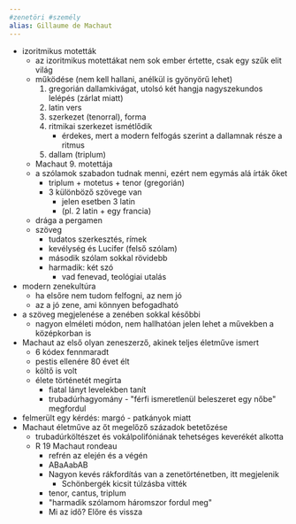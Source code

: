 ```yaml
---
#zenetöri #személy
alias: Gillaume de Machaut
---
```


-   izoritmikus motetták
    -   az izoritmikus motettákat nem sok ember értette, csak egy szűk elit világ
    -   működése (nem kell hallani, anélkül is gyönyörű lehet)
        1.  gregorián dallamkivágat, utolsó két hangja nagyszekundos lelépés (zárlat miatt)
        2.  latin vers
        3.  szerkezet (tenorral), forma
        4.  ritmikai szerkezet ismétlődik
            -   érdekes, mert a modern felfogás szerint a dallamnak része a ritmus
        5.  dallam (triplum)
    -   Machaut 9. motettája
    -   a szólamok szabadon tudnak menni, ezért nem egymás alá írták őket
        -   triplum + motetus + tenor (gregorián)
        -   3 különböző szövege van
            -   jelen esetben 3 latin
            -   (pl. 2 latin + egy francia)
    -   drága a pergamen
    -   szöveg
        -   tudatos szerkesztés, rímek
        -   kevélység és Lucifer (felső szólam)
        -   második szólam sokkal rövidebb
        -   harmadik: két szó
            -   vad fenevad, teológiai utalás
-   modern zenekultúra
    -   ha elsőre nem tudom felfogni, az nem jó
    -   az a jó zene, ami könnyen befogadható
-   a szöveg megjelenése a zenében sokkal későbbi
    -   nagyon elméleti módon, nem hallhatóan jelen lehet a művekben a középkorban is
-   Machaut az első olyan zeneszerző, akinek teljes életműve ismert
    -   6 kódex fennmaradt
    -   pestis ellenére 80 évet élt
    -   költő is volt
    -   élete történetét megírta
        -   fiatal lányt levelekben tanít
        -   trubadúrhagyomány - "férfi ismeretlenül beleszeret egy nőbe" megfordul
-   felmerült egy kérdés: margó - patkányok miatt
-   Machaut életműve az őt megelőző századok betetőzése
    -   trubadúrköltészet és vokálpolifóniának tehetséges keverékét alkotta
    -   R 19 Machaut rondeau
        -   refrén az elején és a végén
        -   ABaAabAB
        -   Nagyon kevés rákfordítás van a zenetörténetben, itt megjelenik
            -   Schönbergék kicsit túlzásba vitték
        -   tenor, cantus, triplum
        -   "harmadik szólamom háromszor fordul meg"
        -   Mi az idő? Előre és vissza